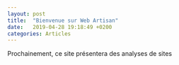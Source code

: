 ```yaml
---
layout: post
title:  "Bienvenue sur Web Artisan"
date:   2019-04-28 19:18:49 +0200
categories: Articles
---
```


Prochainement, ce site présentera des analyses de sites
